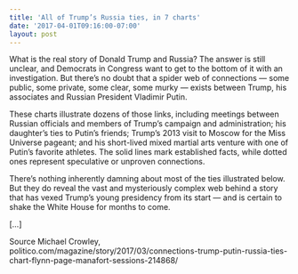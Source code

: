 ```yaml
---
title: 'All of Trump’s Russia ties, in 7 charts'
date: '2017-04-01T09:16:00-07:00'
layout: post
---
```


What is the real story of Donald Trump and Russia? The answer is still unclear, and Democrats in Congress want to get to the bottom of it with an investigation. But there’s no doubt that a spider web of connections — some public, some private, some clear, some murky — exists between Trump, his associates and Russian President Vladimir Putin.

These charts illustrate dozens of those links, including meetings between Russian officials and members of Trump’s campaign and administration; his daughter’s ties to Putin’s friends; Trump’s 2013 visit to Moscow for the Miss Universe pageant; and his short-lived mixed martial arts venture with one of Putin’s favorite athletes. The solid lines mark established facts, while dotted ones represent speculative or unproven connections.

There’s nothing inherently damning about most of the ties illustrated below. But they do reveal the vast and mysteriously complex web behind a story that has vexed Trump’s young presidency from its start — and is certain to shake the White House for months to come.

\[…\]

Source Michael Crowley, politico.com/magazine/story/2017/03/connections-trump-putin-russia-ties-chart-flynn-page-manafort-sessions-214868/